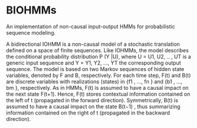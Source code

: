 # BIOHMMs
An implementation of non-causal input-output HMMs for probabilistic sequence modeling.

A bidirectional IOHMM is a non-causal model of a stochastic translation defined on a space of finite sequences. Like IOHMMs, the model describes the conditional probability distribution P (Y |U), where U = U1, U2, .. , UT is a generic input sequence and Y = Y1, Y2, ..., YT the corresponding output sequence. The model is based on two Markov sequences of hidden state variables, denoted by F and B, respectively. For each time step, F(t) and B(t) are discrete variables with realizations (states) in {f1 , ..., fn } and {b1 , ..., bm }, respectively. As in HMMs, F(t) is assumed to have a causal impact on the next state F(t+1). Hence, F(t) stores contextual information contained on the left of t (propagated in the forward direction). Symmetrically, B(t) is assumed to have a causal impact on the state B(t−1) , thus summarizing information contained on the right of t (propagated in the backward direction). 

